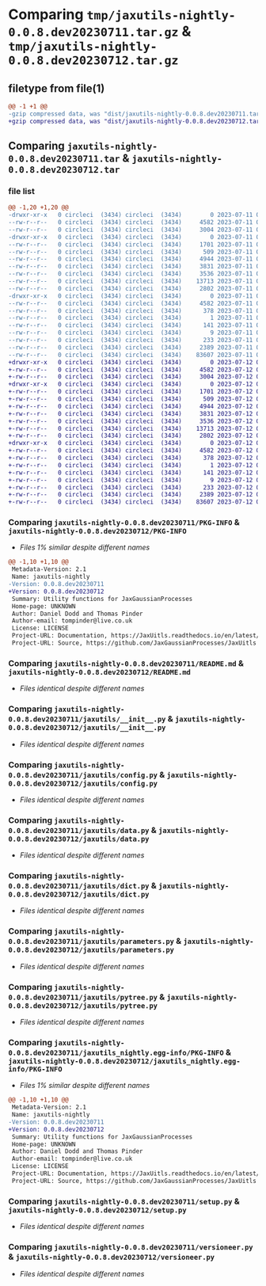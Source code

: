 # Comparing `tmp/jaxutils-nightly-0.0.8.dev20230711.tar.gz` & `tmp/jaxutils-nightly-0.0.8.dev20230712.tar.gz`

## filetype from file(1)

```diff
@@ -1 +1 @@
-gzip compressed data, was "dist/jaxutils-nightly-0.0.8.dev20230711.tar", last modified: Tue Jul 11 00:06:37 2023, max compression
+gzip compressed data, was "dist/jaxutils-nightly-0.0.8.dev20230712.tar", last modified: Wed Jul 12 00:06:28 2023, max compression
```

## Comparing `jaxutils-nightly-0.0.8.dev20230711.tar` & `jaxutils-nightly-0.0.8.dev20230712.tar`

### file list

```diff
@@ -1,20 +1,20 @@
-drwxr-xr-x   0 circleci  (3434) circleci  (3434)        0 2023-07-11 00:06:37.074036 jaxutils-nightly-0.0.8.dev20230711/
--rw-r--r--   0 circleci  (3434) circleci  (3434)     4582 2023-07-11 00:06:37.078036 jaxutils-nightly-0.0.8.dev20230711/PKG-INFO
--rw-r--r--   0 circleci  (3434) circleci  (3434)     3004 2023-07-11 00:06:30.000000 jaxutils-nightly-0.0.8.dev20230711/README.md
-drwxr-xr-x   0 circleci  (3434) circleci  (3434)        0 2023-07-11 00:06:37.078036 jaxutils-nightly-0.0.8.dev20230711/jaxutils/
--rw-r--r--   0 circleci  (3434) circleci  (3434)     1701 2023-07-11 00:06:30.000000 jaxutils-nightly-0.0.8.dev20230711/jaxutils/__init__.py
--rw-r--r--   0 circleci  (3434) circleci  (3434)      509 2023-07-11 00:06:37.078036 jaxutils-nightly-0.0.8.dev20230711/jaxutils/_version.py
--rw-r--r--   0 circleci  (3434) circleci  (3434)     4944 2023-07-11 00:06:30.000000 jaxutils-nightly-0.0.8.dev20230711/jaxutils/config.py
--rw-r--r--   0 circleci  (3434) circleci  (3434)     3831 2023-07-11 00:06:30.000000 jaxutils-nightly-0.0.8.dev20230711/jaxutils/data.py
--rw-r--r--   0 circleci  (3434) circleci  (3434)     3536 2023-07-11 00:06:30.000000 jaxutils-nightly-0.0.8.dev20230711/jaxutils/dict.py
--rw-r--r--   0 circleci  (3434) circleci  (3434)    13713 2023-07-11 00:06:30.000000 jaxutils-nightly-0.0.8.dev20230711/jaxutils/parameters.py
--rw-r--r--   0 circleci  (3434) circleci  (3434)     2802 2023-07-11 00:06:30.000000 jaxutils-nightly-0.0.8.dev20230711/jaxutils/pytree.py
-drwxr-xr-x   0 circleci  (3434) circleci  (3434)        0 2023-07-11 00:06:37.074036 jaxutils-nightly-0.0.8.dev20230711/jaxutils_nightly.egg-info/
--rw-r--r--   0 circleci  (3434) circleci  (3434)     4582 2023-07-11 00:06:37.000000 jaxutils-nightly-0.0.8.dev20230711/jaxutils_nightly.egg-info/PKG-INFO
--rw-r--r--   0 circleci  (3434) circleci  (3434)      378 2023-07-11 00:06:37.000000 jaxutils-nightly-0.0.8.dev20230711/jaxutils_nightly.egg-info/SOURCES.txt
--rw-r--r--   0 circleci  (3434) circleci  (3434)        1 2023-07-11 00:06:37.000000 jaxutils-nightly-0.0.8.dev20230711/jaxutils_nightly.egg-info/dependency_links.txt
--rw-r--r--   0 circleci  (3434) circleci  (3434)      141 2023-07-11 00:06:37.000000 jaxutils-nightly-0.0.8.dev20230711/jaxutils_nightly.egg-info/requires.txt
--rw-r--r--   0 circleci  (3434) circleci  (3434)        9 2023-07-11 00:06:37.000000 jaxutils-nightly-0.0.8.dev20230711/jaxutils_nightly.egg-info/top_level.txt
--rw-r--r--   0 circleci  (3434) circleci  (3434)      233 2023-07-11 00:06:37.078036 jaxutils-nightly-0.0.8.dev20230711/setup.cfg
--rw-r--r--   0 circleci  (3434) circleci  (3434)     2389 2023-07-11 00:06:30.000000 jaxutils-nightly-0.0.8.dev20230711/setup.py
--rw-r--r--   0 circleci  (3434) circleci  (3434)    83607 2023-07-11 00:06:30.000000 jaxutils-nightly-0.0.8.dev20230711/versioneer.py
+drwxr-xr-x   0 circleci  (3434) circleci  (3434)        0 2023-07-12 00:06:28.080262 jaxutils-nightly-0.0.8.dev20230712/
+-rw-r--r--   0 circleci  (3434) circleci  (3434)     4582 2023-07-12 00:06:28.080262 jaxutils-nightly-0.0.8.dev20230712/PKG-INFO
+-rw-r--r--   0 circleci  (3434) circleci  (3434)     3004 2023-07-12 00:06:21.000000 jaxutils-nightly-0.0.8.dev20230712/README.md
+drwxr-xr-x   0 circleci  (3434) circleci  (3434)        0 2023-07-12 00:06:28.084262 jaxutils-nightly-0.0.8.dev20230712/jaxutils/
+-rw-r--r--   0 circleci  (3434) circleci  (3434)     1701 2023-07-12 00:06:21.000000 jaxutils-nightly-0.0.8.dev20230712/jaxutils/__init__.py
+-rw-r--r--   0 circleci  (3434) circleci  (3434)      509 2023-07-12 00:06:28.084262 jaxutils-nightly-0.0.8.dev20230712/jaxutils/_version.py
+-rw-r--r--   0 circleci  (3434) circleci  (3434)     4944 2023-07-12 00:06:21.000000 jaxutils-nightly-0.0.8.dev20230712/jaxutils/config.py
+-rw-r--r--   0 circleci  (3434) circleci  (3434)     3831 2023-07-12 00:06:21.000000 jaxutils-nightly-0.0.8.dev20230712/jaxutils/data.py
+-rw-r--r--   0 circleci  (3434) circleci  (3434)     3536 2023-07-12 00:06:21.000000 jaxutils-nightly-0.0.8.dev20230712/jaxutils/dict.py
+-rw-r--r--   0 circleci  (3434) circleci  (3434)    13713 2023-07-12 00:06:21.000000 jaxutils-nightly-0.0.8.dev20230712/jaxutils/parameters.py
+-rw-r--r--   0 circleci  (3434) circleci  (3434)     2802 2023-07-12 00:06:21.000000 jaxutils-nightly-0.0.8.dev20230712/jaxutils/pytree.py
+drwxr-xr-x   0 circleci  (3434) circleci  (3434)        0 2023-07-12 00:06:28.080262 jaxutils-nightly-0.0.8.dev20230712/jaxutils_nightly.egg-info/
+-rw-r--r--   0 circleci  (3434) circleci  (3434)     4582 2023-07-12 00:06:28.000000 jaxutils-nightly-0.0.8.dev20230712/jaxutils_nightly.egg-info/PKG-INFO
+-rw-r--r--   0 circleci  (3434) circleci  (3434)      378 2023-07-12 00:06:28.000000 jaxutils-nightly-0.0.8.dev20230712/jaxutils_nightly.egg-info/SOURCES.txt
+-rw-r--r--   0 circleci  (3434) circleci  (3434)        1 2023-07-12 00:06:28.000000 jaxutils-nightly-0.0.8.dev20230712/jaxutils_nightly.egg-info/dependency_links.txt
+-rw-r--r--   0 circleci  (3434) circleci  (3434)      141 2023-07-12 00:06:28.000000 jaxutils-nightly-0.0.8.dev20230712/jaxutils_nightly.egg-info/requires.txt
+-rw-r--r--   0 circleci  (3434) circleci  (3434)        9 2023-07-12 00:06:28.000000 jaxutils-nightly-0.0.8.dev20230712/jaxutils_nightly.egg-info/top_level.txt
+-rw-r--r--   0 circleci  (3434) circleci  (3434)      233 2023-07-12 00:06:28.084262 jaxutils-nightly-0.0.8.dev20230712/setup.cfg
+-rw-r--r--   0 circleci  (3434) circleci  (3434)     2389 2023-07-12 00:06:21.000000 jaxutils-nightly-0.0.8.dev20230712/setup.py
+-rw-r--r--   0 circleci  (3434) circleci  (3434)    83607 2023-07-12 00:06:21.000000 jaxutils-nightly-0.0.8.dev20230712/versioneer.py
```

### Comparing `jaxutils-nightly-0.0.8.dev20230711/PKG-INFO` & `jaxutils-nightly-0.0.8.dev20230712/PKG-INFO`

 * *Files 1% similar despite different names*

```diff
@@ -1,10 +1,10 @@
 Metadata-Version: 2.1
 Name: jaxutils-nightly
-Version: 0.0.8.dev20230711
+Version: 0.0.8.dev20230712
 Summary: Utility functions for JaxGaussianProcesses
 Home-page: UNKNOWN
 Author: Daniel Dodd and Thomas Pinder
 Author-email: tompinder@live.co.uk
 License: LICENSE
 Project-URL: Documentation, https://JaxUitls.readthedocs.io/en/latest/
 Project-URL: Source, https://github.com/JaxGaussianProcesses/JaxUitls
```

### Comparing `jaxutils-nightly-0.0.8.dev20230711/README.md` & `jaxutils-nightly-0.0.8.dev20230712/README.md`

 * *Files identical despite different names*

### Comparing `jaxutils-nightly-0.0.8.dev20230711/jaxutils/__init__.py` & `jaxutils-nightly-0.0.8.dev20230712/jaxutils/__init__.py`

 * *Files identical despite different names*

### Comparing `jaxutils-nightly-0.0.8.dev20230711/jaxutils/config.py` & `jaxutils-nightly-0.0.8.dev20230712/jaxutils/config.py`

 * *Files identical despite different names*

### Comparing `jaxutils-nightly-0.0.8.dev20230711/jaxutils/data.py` & `jaxutils-nightly-0.0.8.dev20230712/jaxutils/data.py`

 * *Files identical despite different names*

### Comparing `jaxutils-nightly-0.0.8.dev20230711/jaxutils/dict.py` & `jaxutils-nightly-0.0.8.dev20230712/jaxutils/dict.py`

 * *Files identical despite different names*

### Comparing `jaxutils-nightly-0.0.8.dev20230711/jaxutils/parameters.py` & `jaxutils-nightly-0.0.8.dev20230712/jaxutils/parameters.py`

 * *Files identical despite different names*

### Comparing `jaxutils-nightly-0.0.8.dev20230711/jaxutils/pytree.py` & `jaxutils-nightly-0.0.8.dev20230712/jaxutils/pytree.py`

 * *Files identical despite different names*

### Comparing `jaxutils-nightly-0.0.8.dev20230711/jaxutils_nightly.egg-info/PKG-INFO` & `jaxutils-nightly-0.0.8.dev20230712/jaxutils_nightly.egg-info/PKG-INFO`

 * *Files 1% similar despite different names*

```diff
@@ -1,10 +1,10 @@
 Metadata-Version: 2.1
 Name: jaxutils-nightly
-Version: 0.0.8.dev20230711
+Version: 0.0.8.dev20230712
 Summary: Utility functions for JaxGaussianProcesses
 Home-page: UNKNOWN
 Author: Daniel Dodd and Thomas Pinder
 Author-email: tompinder@live.co.uk
 License: LICENSE
 Project-URL: Documentation, https://JaxUitls.readthedocs.io/en/latest/
 Project-URL: Source, https://github.com/JaxGaussianProcesses/JaxUitls
```

### Comparing `jaxutils-nightly-0.0.8.dev20230711/setup.py` & `jaxutils-nightly-0.0.8.dev20230712/setup.py`

 * *Files identical despite different names*

### Comparing `jaxutils-nightly-0.0.8.dev20230711/versioneer.py` & `jaxutils-nightly-0.0.8.dev20230712/versioneer.py`

 * *Files identical despite different names*

